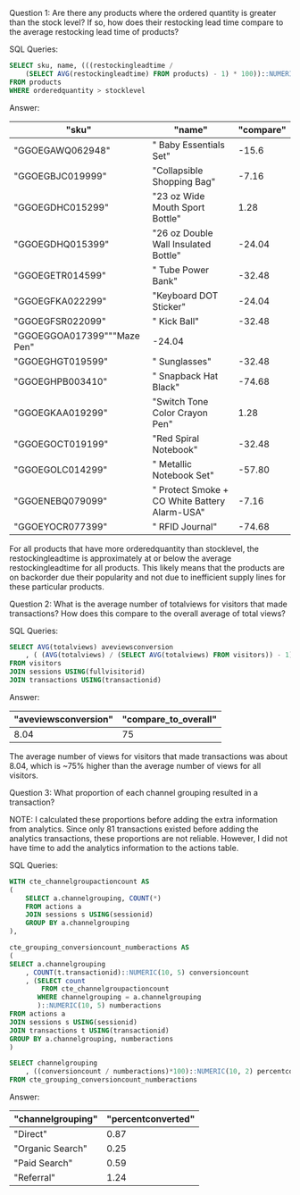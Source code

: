 Question 1: Are there any products where the ordered quantity is greater than the stock level? If so, how does their restocking lead time compare to the average restocking lead time of products?

SQL Queries:

```SQL
SELECT sku, name, (((restockingleadtime / 
	(SELECT AVG(restockingleadtime) FROM products) - 1) * 100))::NUMERIC(10,2) compare
FROM products
WHERE orderedquantity > stocklevel
```

Answer: 

"sku"|"name"|"compare"
----------------|---------------------------------------------|--
"GGOEGAWQ062948"|" Baby Essentials Set"|-15.6
"GGOEGBJC019999"|"Collapsible Shopping Bag"|-7.16
"GGOEGDHC015299"|"23 oz Wide Mouth Sport Bottle"|1.28
"GGOEGDHQ015399"|"26 oz Double Wall Insulated Bottle"|-24.04
"GGOEGETR014599"|" Tube Power Bank"|-32.48
"GGOEGFKA022299"|"Keyboard DOT Sticker"|-24.04
"GGOEGFSR022099"|" Kick Ball"|-32.48
"GGOEGGOA017399"""Maze Pen"|-24.04
"GGOEGHGT019599"|" Sunglasses"|-32.48
"GGOEGHPB003410"|" Snapback Hat Black"|-74.68
"GGOEGKAA019299"|"Switch Tone Color Crayon Pen"|1.28
"GGOEGOCT019199"|"Red Spiral  Notebook"|-32.48
"GGOEGOLC014299"|" Metallic Notebook Set"|-57.80
"GGOENEBQ079099"|" Protect Smoke + CO White Battery Alarm-USA"|-7.16
"GGOEYOCR077399"|" RFID Journal"|-74.68

For all products that have more orderedquantity than stocklevel, the restockingleadtime is approximately at or below the average restockingleadtime for all products. This likely means that the products are on backorder due their popularity and not due to inefficient supply lines for these particular products.

Question 2: What is the average number of totalviews for visitors that made transactions? How does this compare to the overall average of total views?

SQL Queries: 

```SQL
SELECT AVG(totalviews) aveviewsconversion
	, ( (AVG(totalviews) / (SELECT AVG(totalviews) FROM visitors)) - 1) * 100 compare_to_overall
FROM visitors
JOIN sessions USING(fullvisitorid)
JOIN transactions USING(transactionid)
```

Answer:

"aveviewsconversion"|"compare_to_overall"
--------------------|--------------------
8.04|75

The average number of views for visitors that made transactions was about 8.04, which is ~75% higher than the average number of views for all visitors.

Question 3:  What proportion of each channel grouping resulted in a transaction?

NOTE: I calculated these proportions before adding the extra information from analytics. Since only 81 transactions existed before adding the analytics transactions, these proportions are not reliable. However, I did not have time to add the analytics information to the actions table.

SQL Queries:

```SQL
WITH cte_channelgroupactioncount AS
(
	SELECT a.channelgrouping, COUNT(*) 
	FROM actions a 
	JOIN sessions s USING(sessionid)
	GROUP BY a.channelgrouping
),

cte_grouping_conversioncount_numberactions AS
(
SELECT a.channelgrouping
	, COUNT(t.transactionid)::NUMERIC(10, 5) conversioncount
	, (SELECT count
		FROM cte_channelgroupactioncount
	   WHERE channelgrouping = a.channelgrouping
	   )::NUMERIC(10, 5) numberactions
FROM actions a
JOIN sessions s USING(sessionid)
JOIN transactions t USING(transactionid)
GROUP BY a.channelgrouping, numberactions
)

SELECT channelgrouping
	, ((conversioncount / numberactions)*100)::NUMERIC(10, 2) percentconverted
FROM cte_grouping_conversioncount_numberactions
```

Answer:

"channelgrouping"|"percentconverted"
-----------------|-------------------
"Direct"|0.87
"Organic Search"|0.25
"Paid Search"|0.59
"Referral"|1.24





